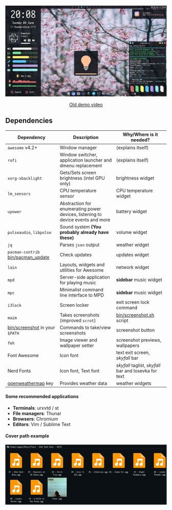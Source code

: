 <p align="center">
  <img src="https://github.com/Eredarion/dotfiles/raw/master/.screenshot/2019.06.09-20:08:30.png" alt="screenshot">
</p>
<!--suppress HtmlDeprecatedAttribute --><p align="center"><a href="https://youtu.be/RTlJb5z7kyU">Old demo video</a></p>

## Dependencies
| Dependency | Description | Why/Where is it needed? |
| --- | --- | --- |
| `awesome` v4.2+ | Window manager | (explains itself) |
| `rofi` | Window switcher, application launcher and dmenu replacement | (explains itself) |
| `xorg-xbacklight` | Gets/Sets screen brightness (intel GPU only) | brightness widget |
| `lm_sensors` | CPU temperature sensor | CPU temperature widget |
| `upower` | Abstraction for enumerating power devices, listening to device events and more | battery widget |
| `pulseaudio`, `libpulse` | Sound system **(You probably already have these)** | volume widget |
| `jq` | Parses `json` output | weather widget |
| `pacman-contrib` [bin/pacman_update](./bin/pacman_update) | Check updates | updates widget |
| `lain` | Layouts, widgets and utilities for Awesome | network widget |
| `mpd` | Server-side application for playing music | **sidebar** music widget |
| `mpc` | Minimalist command line interface to MPD | **sidebar** music widget |
| `i3lock` | Screen locker | exit screen lock command |
| `maim` | Takes screenshots (improved `scrot`) | [bin/screenshot.sh](./bin/screenshot.sh) script |
| [bin/screenshot](./bin/screenshot) in your `$PATH` | Commands to take/view screenshots | screenshot button |
| `feh` | Image viewer and wallpaper setter | screenshot previews, wallpapers |
| Font Awesome | Icon font | text exit screen, *skyfall* bar |
| Nerd Fonts | Icon font, Text font | *skyfall* taglist, *skyfall* bar and Iosevka for text |
| [openweathermap](https://openweathermap.org/) key | Provides weather data | weather widgets |

#### Some recommended applications
+ **Terminals**: urxvtd / st
+ **File managers**: Thunar
+ **Browsers**: Chromium
+ **Editors**: Vim / Sublime Text

#### Cover path example
<p align="center">
  <img src="https://github.com/Eredarion/dotfiles/raw/master/.screenshot/2019.04.08-15:50:21.png" alt="screenshot">
</p>
<!-- ## i3
- **App launcher :** rofi/dmenu2
- **Bar :** polybar
- **File manager :** thunar (gtk2)
- **Notification:** Dunst
- **GTK Font :** SF Pro Display
- **Terminal Font :** SF Mono
<p align="center">
  <img src="https://github.com/Eredarion/dotfiles/raw/master/.screenshot/2018-11-19_00:44:06.png" alt="screenshot">
</p> -->

